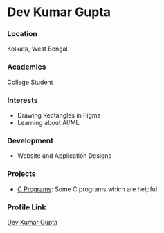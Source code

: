 # Dev Kumar Gupta

### Location

Kolkata, West Bengal

### Academics

College Student

### Interests

- Drawing Rectangles in Figma
- Learning about AI/ML

### Development

- Website and Application Designs 

### Projects

- [C Programs](https://github.com/DevGupta-ikr/C-Programs): Some C programs which are helpful

### Profile Link

[Dev Kumar Gupta](https://github.com/DevGupta-ikr)
